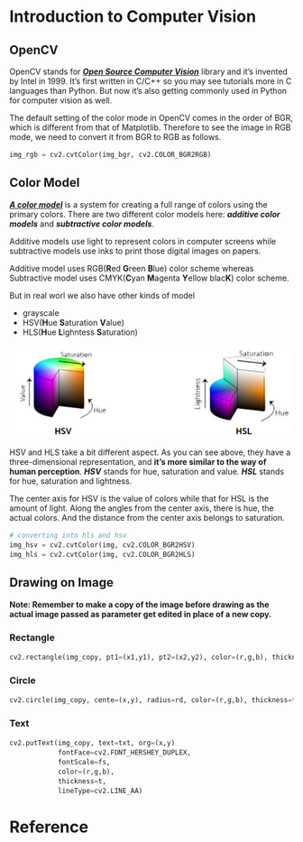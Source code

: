 # Introduction to Computer Vision

## OpenCV

OpenCV stands for [***Open Source Computer Vision***](https://opencv.org/) library and it’s invented by Intel in 1999. It’s first written in C/C++ so you may see tutorials more in C languages than Python. But now it’s also getting commonly used in Python for computer vision as well.

The default setting of the color mode in OpenCV comes in the order of BGR, which is different from that of Matplotlib. Therefore to see the image in RGB mode, we need to convert it from BGR to RGB as follows.

```python
img_rgb = cv2.cvtColor(img_bgr, cv2.COLOR_BGR2RGB)
```

## Color Model

 [***A color model***](https://www.designersinsights.com/designer-resources/understanding-color-models/) is a system for creating a full range of colors using the primary colors. There are two different color models here: ***additive color models*** and ***subtractive color models***.

Additive models use light to represent colors in computer screens while subtractive models use inks to print those digital images on papers.

Additive model uses RGB(**R**ed **G**reen **B**lue) color scheme whereas Subtractive model uses CMYK(**C**yan **M**agenta **Y**ellow blac**K**) color scheme.

But in real worl we also have other kinds of model

- grayscale
- HSV(**H**ue **S**aturation **V**alue)
- HLS(**H**ue **L**ighntess **S**aturation)

<img src='assets/hsv_hsl.png'/>

HSV and HLS take a bit different aspect. As you can see above, they have a three-dimensional representation, and **it’s more similar to the way of human perception**. ***HSV*** stands for hue, saturation and value. ***HSL*** stands for hue, saturation and lightness.

The center axis for HSV is the value of colors while that for HSL is the amount of light. Along the angles from the center axis, there is hue, the actual colors. And the distance from the center axis belongs to saturation.

```python
# converting into hls and hsv
img_hsv = cv2.cvtColor(img, cv2.COLOR_BGR2HSV)
img_hls = cv2.cvtColor(img, cv2.COLOR_BGR2HLS)
```

## Drawing on Image

**Note: Remember to make a copy of the image before drawing as the actual image passed as parameter get edited in place of a new copy.**

### Rectangle

```python
cv2.rectangle(img_copy, pt1=(x1,y1), pt2=(x2,y2), color=(r,g,b), thickness=t)
```

### Circle

```python
cv2.circle(img_copy, cente=(x,y), radius=rd, color=(r,g,b), thickness=t)
```

### Text

```python
cv2.putText(img_copy, text=txt, org=(x,y)
            fontFace=cv2.FONT_HERSHEY_DUPLEX,
            fontScale=fs,
            color=(r,g,b),
            thickness=t,
            lineType=cv2.LINE_AA)
```



# Reference

[1]: https://towardsdatascience.com/computer-vision-for-beginners-part-1-7cca775f58ef
